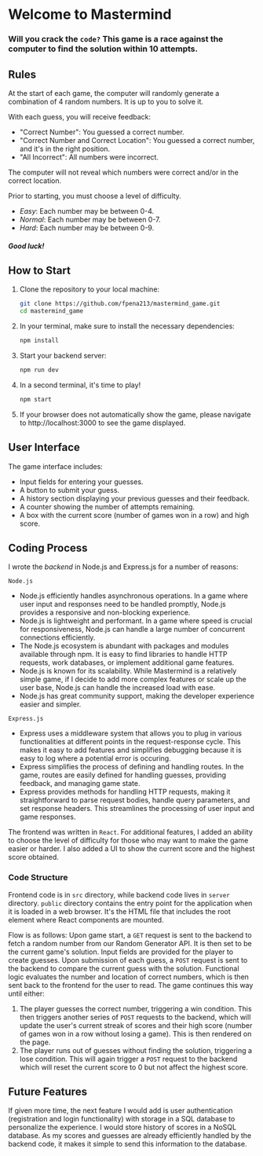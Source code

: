 # Welcome to Mastermind

### Will you crack the ```code?``` This game is a race against the computer to find the solution within 10 attempts.

## Rules

At the start of each game, the computer will randomly generate a combination of 4 random numbers. It is up to you to solve it.

With each guess, you will receive feedback:
- "Correct Number": You guessed a correct number.
- "Correct Number and Correct Location": You guessed a correct number, and it's in the right position.
- "All Incorrect": All numbers were incorrect.

The computer will not reveal which numbers were correct and/or in the correct location.

Prior to starting, you must choose a level of difficulty.
- *Easy*: Each number may be between 0-4.
- *Normal*: Each number may be between 0-7.
- *Hard*: Each number may be between 0-9.

#### *Good luck!*

## How to Start

1. Clone the repository to your local machine:

   ```bash  
   git clone https://github.com/fpena213/mastermind_game.git
   cd mastermind_game
2. In your terminal, make sure to install the necessary dependencies:

    ```bash
    npm install
3. Start your backend server:

    ```bash
    npm run dev
4. In a second terminal, it's time to play!

    ```bash
    npm start
5. If your browser does not automatically show the game, please navigate to http://localhost:3000 to see the game displayed.

## User Interface
The game interface includes:
- Input fields for entering your guesses.
- A button to submit your guess.
- A history section displaying your previous guesses and their feedback.
- A counter showing the number of attempts remaining.
- A box with the current score (number of games won in a row) and high score.

## Coding Process

I wrote the *backend* in Node.js and Express.js for a number of reasons:

```Node.js```
- Node.js efficiently handles asynchronous operations. In a game where user input and responses need to be handled promptly, Node.js provides a responsive and non-blocking experience.
- Node.js is lightweight and performant. In a game where speed is crucial for responsiveness, Node.js can handle a large number of concurrent connections efficiently.
- The Node.js ecosystem is abundant with packages and modules available through npm. It is easy to find libraries to handle HTTP requests, work databases, or implement additional game features.
- Node.js is known for its scalability. While Mastermind is a relatively simple game, if I decide to add more complex features or scale up the user base, Node.js can handle the increased load with ease.
- Node.js has great community support, making the developer experience easier and simpler.

```Express.js```
- Express uses a middleware system that allows you to plug in various functionalities at different points in the request-response cycle. This makes it easy to add features and simplifies debugging because it is easy to log where a potential error is occuring.
- Express simplifies the process of defining and handling routes. In the game, routes are easily defined for handling guesses, providing feedback, and managing game state.
- Express provides methods for handling HTTP requests, making it straightforward to parse request bodies, handle query parameters, and set response headers. This streamlines the processing of user input and game responses.


The frontend was written in ```React```.
For additional features, I added an ability to choose the level of difficulty for those who may want to make the game easier or harder. I also added a UI to show the current score and the highest score obtained.

### Code Structure
Frontend code is in ```src``` directory, while backend code lives in ```server``` directory. ```public``` directory contains the entry point for the application when it is loaded in a web browser. It's the HTML file that includes the root element where React components are mounted.

Flow is as follows: Upon game start, a ```GET``` request is sent to the backend to fetch a random number from our Random Generator API. It is then set to be the current game's solution. Input fields are provided for the player to create guesses. Upon submission of each guess, a ```POST``` request is sent to the backend to compare the current guess with the solution. Functional logic evaluates the number and location of correct numbers, which is then sent back to the frontend for the user to read. The game continues this way until either:
1. The player guesses the correct number, triggering a win condition. This then triggers another series of ```POST``` requests to the backend, which will update the user's current streak of scores and their high score (number of games won in a row without losing a game). This is then rendered on the page.
2. The player runs out of guesses without finding the solution, triggering a lose condition. This will again trigger a ```POST``` request to the backend which will reset the current score to 0 but not affect the highest score.

## Future Features
If given more time, the next feature I would add is user authentication (registration and login functionality) with storage in a SQL database to personalize the experience. I would store history of scores in a NoSQL database. As my scores and guesses are already efficiently handled by the backend code, it makes it simple to send this information to the database.